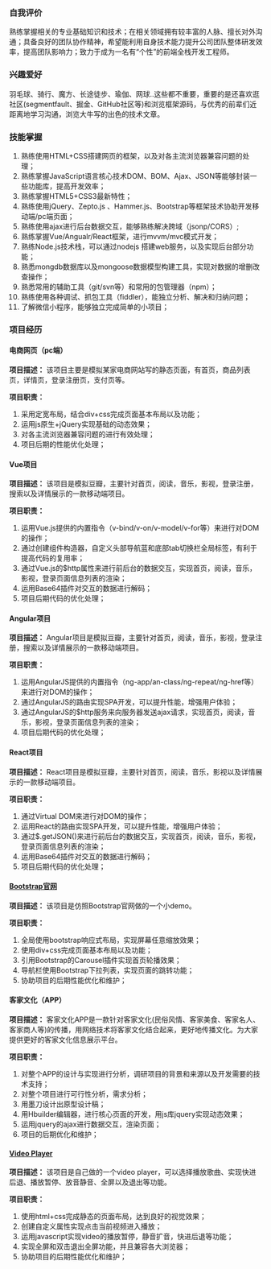 ### 自我评价

熟练掌握相关的专业基础知识和技术；在相关领域拥有较丰富的人脉、擅长对外沟通；具备良好的团队协作精神，希望能利用自身技术能力提升公司团队整体研发效率，提高团队影响力；致力于成为一名有“个性”的前端全栈开发工程师。


### 兴趣爱好

羽毛球、骑行、魔方、长途徒步、瑜伽、网球..这些都不重要，重要的是还喜欢逛社区(segmentfault、掘金、GitHub社区等)和浏览框架源码，与优秀的前辈们近距离地学习沟通，浏览大牛写的出色的技术文章。


### 技能掌握

1.	熟练使用HTML+CSS搭建网页的框架，以及对各主流浏览器兼容问题的处理；
2.	熟练掌握JavaScript语言核心技术DOM、BOM、Ajax、JSON等能够封装一些功能库，提高开发效率；
3.	熟练掌握HTML5+CSS3最新特性；
4.	熟练使用jQuery、Zepto.js 、Hammer.js、Bootstrap等框架技术协助开发移动端/pc端页面；
5.	熟练使用ajax进行后台数据交互，能够熟练解决跨域（jsonp/CORS）;
6.	熟练掌握Vue/Angualr/React框架，进行mvvm/mvc模式开发；
7.	熟练Node.js技术栈，可以通过nodejs 搭建web服务，以及实现后台部分功能； 
8.	熟悉mongdb数据库以及mongoose数据模型构建工具，实现对数据的增删改查操作；
9.	熟悉常用的辅助工具（git/svn等）和常用的包管理器（npm）；
10.	熟练使用各种调试、抓包工具（fiddler），能独立分析、解决和归纳问题；
11.	了解微信小程序，能够独立完成简单的小项目；


### 项目经历

#### 电商网页（pc端）
**项目描述：**
该项目主要是模拟某家电商网站写的静态页面，有首页，商品列表页，详情页，登录注册页，支付页等。

**项目职责：**
1.	采用定宽布局，结合div+css完成页面基本布局以及功能；
2.	运用js原生+jQuery实现基础的动态效果；
3.	对各主流浏览器兼容问题的进行有效处理；
4.	项目后期的性能优化处理；



#### Vue项目
**项目描述：**
该项目是模拟豆瓣，主要针对首页，阅读，音乐，影视，登录注册，搜索以及详情展示的一款移动端项目。

**项目职责：**
1.	运用Vue.js提供的内置指令（v-bind/v-on/v-model/v-for等）来进行对DOM的操作；
2.	通过创建组件构造器，自定义头部导航蓝和底部tab切换栏全局标签，有利于提高代码的复用率；
3.	通过Vue.js的$http属性来进行前后台的数据交互，实现首页，阅读，音乐，影视，登录页面信息列表的渲染；
4.	运用Base64插件对交互的数据进行解码；
5.	项目后期代码的优化处理；



#### Angular项目
**项目描述：**
Angular项目是模拟豆瓣，主要针对首页，阅读，音乐，影视，登录注册，搜索以及详情展示的一款移动端项目。

**项目职责：**
1.	运用AngularJS提供的内置指令（ng-app/an-class/ng-repeat/ng-href等）来进行对DOM的操作；
2.	通过AngularJS的路由实现SPA开发，可以提升性能，增强用户体验；
3.	通过AngularJS的$http服务来向服务器发送ajax请求，实现首页，阅读，音乐，影视，登录页面信息列表的渲染；
4.	项目后期代码的优化处理；



#### React项目
**项目描述：**
React项目是模拟豆瓣，主要针对首页，阅读，音乐，影视以及详情展示的一款移动端项目。

**项目职责：**
1.	通过Virtual DOM来进行对DOM的操作；
2.	运用React的路由实现SPA开发，可以提升性能，增强用户体验；
3.	通过$.getJSON()来进行前后台的数据交互，实现首页，阅读，音乐，影视，登录页面信息列表的渲染；
4.	运用Base64插件对交互的数据进行解码；
5.	项目后期代码的优化处理；



#### [Bootstrap官网](https://porisika.github.io/Bootstrap-Demo/home.html)
**项目描述：**
该项目是仿照Bootstrap官网做的一个小demo。

**项目职责：**
1.	全局使用bootstrap响应式布局，实现屏幕任意缩放效果；
2.  使用div+css完成页面基本布局以及功能；
3.  引用Bootstrap的Carousel插件实现首页轮播效果；
4.  导航栏使用Bootstrap下拉列表，实现页面的跳转功能；
5.  协助项目的后期性能优化和维护；



#### 客家文化（APP）
**项目描述：**
客家文化APP是一款针对客家文化(民俗风情、客家美食、客家名人、客家商人等)的传播，用网络技术将客家文化结合起来，更好地传播文化。为大家提供更好的客家文化信息展示平台。

**项目职责：**
1.	对整个APP的设计与实现进行分析，调研项目的背景和来源以及开发需要的技术支持；
2.	对整个项目进行可行性分析，需求分析；
3.	用墨刀设计出原型设计稿；
4.	用Hbuilder编辑器，进行核心页面的开发，用js库jquery实现动态效果；
5.	运用jquery的ajax进行数据交互，渲染页面；
6.	项目的后期优化和维护；



####  [Video Player](https://porisika.github.io/videoPlayer/)
**项目描述：**
该项目是自己做的一个video player，可以选择播放歌曲、实现快进后退、播放暂停、放音静音、全屏以及退出等功能。

**项目职责：**
1.	使用html+css完成静态的页面布局，达到良好的视觉效果；
2.  创建自定义属性实现点击当前视频进入播放；
3.  运用javascript实现video的播放暂停，静音扩音，快进后退等功能；
4.  实现全屏和双击退出全屏功能，并且兼容各大浏览器；
5.  协助项目的后期性能优化和维护；

